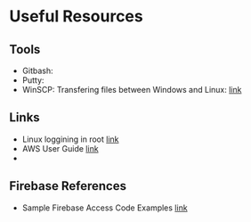 # Useful Resources

## Tools
  * Gitbash: 
  * Putty:
  * WinSCP: Transfering files between Windows and Linux: [link](https://docs.aws.amazon.com/AWSEC2/latest/UserGuide/putty.html#Transfer_WinSCP)

## Links
  * Linux loggining in root [link](https://aws.amazon.com/premiumsupport/knowledge-center/set-change-root-linux/)
  * AWS User Guide [link](https://docs.aws.amazon.com/AWSEC2/latest/UserGuide/concepts.html?icmpid=docs_ec2_console)
  * 

## Firebase References
  * Sample Firebase Access Code Examples [link](https://github.com/firebase/functions-samples)
